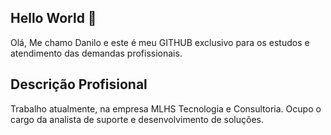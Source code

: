 ## Hello World 👋
Olá, Me chamo Danilo e este é meu GITHUB exclusivo para os estudos e atendimento das demandas profissionais.

## Descrição Profisional
Trabalho atualmente, na empresa MLHS Tecnologia e Consultoria. Ocupo o cargo da analista de suporte e desenvolvimento de soluções.


<!--
**MLHSDDameluz/MLHSDDameluz** is a ✨ _special_ ✨ repository because its `README.md` (this file) appears on your GitHub profile.

Here are some ideas to get you started:

- 🔭 I’m currently working on ...
- 🌱 I’m currently learning ...
- 👯 I’m looking to collaborate on ...
- 🤔 I’m looking for help with ...
- 💬 Ask me about ...
- 📫 How to reach me: ...
- 😄 Pronouns: ...
- ⚡ Fun fact: ...
-->
